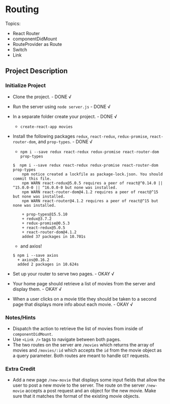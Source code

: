 # Routing

Topics:

 * React Router
 * componentDidMount
 * RouteProvider as Route
 * Switch
 * Link


## Project Description

### Initialize Project
  * Clone the project. - DONE √
  * Run the server using `node server.js` - DONE √
  * In a separate folder create your project. - DONE √
    - `create-react-app movies`
  * Install the following packages `redux`, `react-redux`, `redux-promise`, `react-router-dom`, and `prop-types`. - DONE √
    - `npm i --save redux react-redux redux-promise react-router-dom prop-types`
    ```console
    $  npm i --save redux react-redux redux-promise react-router-dom prop-types
        npm notice created a lockfile as package-lock.json. You should commit this file.
        npm WARN react-redux@5.0.5 requires a peer of react@^0.14.0 || ^15.0.0-0 || ^16.0.0-0 but none was installed.
        npm WARN react-router-dom@4.1.2 requires a peer of react@^15 but none was installed.
        npm WARN react-router@4.1.2 requires a peer of react@^15 but none was installed.

        + prop-types@15.5.10
        + redux@3.7.2
        + redux-promise@0.5.3
        + react-redux@5.0.5
        + react-router-dom@4.1.2
        added 37 packages in 10.701s
    ```

    - and axios!
    ```console
    $ npm i --save axios
      + axios@0.16.2
      added 2 packages in 10.624s
    ```

  * Set up your router to serve two pages. - OKAY √
  * Your home page should retrieve a list of movies from the server and display them. - OKAY √
  * When a user clicks on a movie title they should be taken to a second page that displays more info about each movie. - OKAY √


### Notes/Hints
 * Dispatch the action to retrieve the list of movies from inside of `componentDidMount`.
 * Use `<Link />` tags to navigate between both pages.
 * The two routes on the server are `/movies` which returns the array of movies and `/movies/:id` which accepts the `id` from the movie object as a query parameter.  Both routes are meant to handle `GET` requests.

### Extra Credit
 * Add a new page `/new-movie` that displays some input fields that allow the user to post a new movie to the server.  The route on the server `/new-movie` accepts a post request and an object for the new movie.  Make sure that it matches the format of the existing movie objects.
